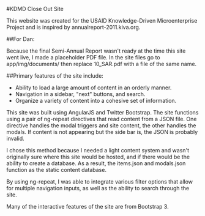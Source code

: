 #KDMD Close Out Site

This website was created for the USAID Knowledge-Driven Microenterprise Project and is inspired by annualreport-2011.kiva.org.

##For Dan:

Because the final Semi-Annual Report wasn't ready at the time this site went live, I made a placeholder PDF file. In the site files go to app/img/documents/ then replace 10_SAR.pdf with a file of the same name.

##Primary features of the site include:

* Ability to load a large amount of content in an orderly manner.
* Navigation in a sidebar, "next" buttons, and search.
* Organize a variety of content into a cohesive set of information.

This site was built using AngularJS and Twitter Bootstrap. The site functions using a pair of ng-repeat directives that read content from a JSON file. One directive handles the modal triggers and site content, the other handles the modals. If content is not appearing but the side bar is, the JSON is probably invalid.

I chose this method because I needed a light content system and wasn't originally sure where this site would be hosted, and if there would be the ability to create a database. As a result, the items.json and modals.json function as the static content database.

By using ng-repeat, I was able to integrate various filter options that allow for multiple navigation inputs, as well as the ability to search through the site.

Many of the interactive features of the site are from Bootstrap 3.
